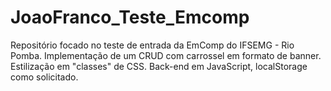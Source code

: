 # JoaoFranco_Teste_Emcomp
Repositório focado no teste de entrada da EmComp do IFSEMG - Rio Pomba.
Implementação de um CRUD com carrossel em formato de banner.
Estilização em "classes" de CSS.
Back-end em JavaScript, localStorage como solicitado.
